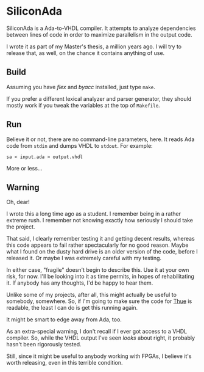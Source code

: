 SiliconAda
==========

SiliconAda is a Ada-to-VHDL compiler.  It attempts to analyze dependencies between lines of code in order to maximize parallelism in the output code.

I wrote it as part of my Master's thesis, a million years ago.  I will try to release that, as well, on the chance it contains anything of use.

Build
-----

Assuming you have *flex* and *byacc* installed, just type `make`.

If you prefer a different lexical analyzer and parser generator, they should mostly work if you tweak the variables at the top of `Makefile`.

Run
---

Believe it or not, there are no command-line parameters, here.  It reads Ada code from `stdin` and dumps VHDL to `stdout`.  For example:

    sa < input.ada > output.vhdl

More or less...

Warning
-------

Oh, dear!

I wrote this a long time ago as a student.  I remember being in a rather extreme rush.  I remember not knowing exactly how seriously I should take the project.

That said, I clearly remember testing it and getting decent results, whereas this code appears to fail rather spectacularly for no good reason.  Maybe what I found on the dusty hard drive is an older version of the code, before I released it.  Or maybe I was extremely careful with my testing.

In either case, "fragile" doesn't begin to describe this.  Use it at your own risk, for now.  I'll be looking into it as time permits, in hopes of rehabilitating it.  If anybody has any thoughts, I'd be happy to hear them.

Unlike some of my projects, after all, this might actually be useful to somebody, somewhere.  So, if I'm going to make sure the code for [Thue](https://github.com/jcolag/Thue) is readable, the least I can do is get this running again.

It might be smart to edge away from Ada, too.

As an extra-special warning, I don't recall if I ever got access to a VHDL compiler.  So, while the VHDL output I've seen *looks* about right, it probably hasn't been rigorously tested.

Still, since it might be useful to anybody working with FPGAs, I believe it's worth releasing, even in this terrible condition.
